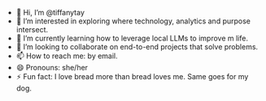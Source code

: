 - 👋 Hi, I’m @tiffanytay
- 👀 I’m interested in exploring where technology, analytics and purpose intersect.
- 🌱 I’m currently learning how to leverage local LLMs to improve m life.
- 💞️ I’m looking to collaborate on end-to-end projects that solve problems.
- 📫 How to reach me: by email.
- 😄 Pronouns: she/her
- ⚡ Fun fact: I love bread more than bread loves me. Same goes for my dog.

<!---
tiffanytay/tiffanytay is a ✨ special ✨ repository because its `README.md` (this file) appears on your GitHub profile.
You can click the Preview link to take a look at your changes.
--->
